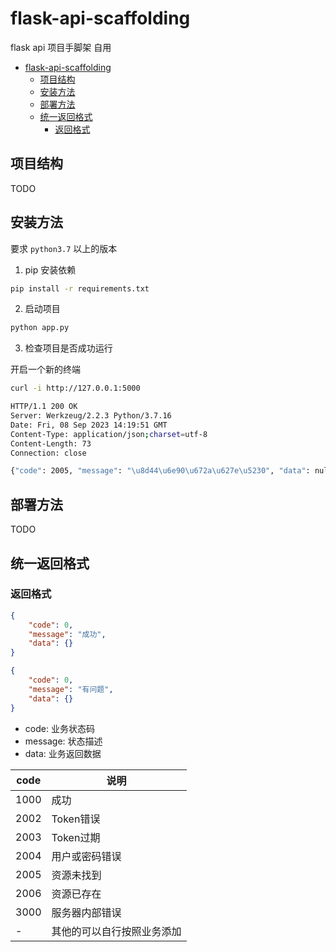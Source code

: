 # flask-api-scaffolding

flask api 项目手脚架 自用

- [flask-api-scaffolding](#flask-api-scaffolding)
  - [项目结构](#项目结构)
  - [安装方法](#安装方法)
  - [部署方法](#部署方法)
  - [统一返回格式](#统一返回格式)
    - [返回格式](#返回格式)


## 项目结构

TODO

## 安装方法

要求 `python3.7` 以上的版本

1. pip 安装依赖

```bash
pip install -r requirements.txt
```

2. 启动项目

```bash
python app.py
```

3. 检查项目是否成功运行

开启一个新的终端
```bash
curl -i http://127.0.0.1:5000

HTTP/1.1 200 OK
Server: Werkzeug/2.2.3 Python/3.7.16
Date: Fri, 08 Sep 2023 14:19:51 GMT
Content-Type: application/json;charset=utf-8
Content-Length: 73
Connection: close

{"code": 2005, "message": "\u8d44\u6e90\u672a\u627e\u5230", "data": null}
```


## 部署方法

TODO

## 统一返回格式

### 返回格式

```json
{
    "code": 0,
    "message": "成功",
    "data": {}
}
```

```json
{
    "code": 0,
    "message": "有问题",
    "data": {}
}
```

- code: 业务状态码
- message: 状态描述 
- data: 业务返回数据

| code | 说明                       |
| ---- | -------------------------- |
| 1000 | 成功                       |
| 2002 | Token错误                  |
| 2003 | Token过期                  |
| 2004 | 用户或密码错误             |
| 2005 | 资源未找到                 |
| 2006 | 资源已存在                 |
| 3000 | 服务器内部错误             |
| -    | 其他的可以自行按照业务添加 |

